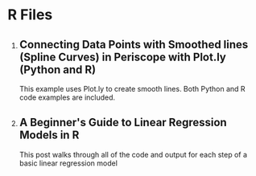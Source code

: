 # R Files

1. ## Connecting Data Points with Smoothed lines (Spline Curves) in Periscope with Plot.ly (Python and R)
    This example uses Plot.ly to create smooth lines.  Both Python and R code examples are included.

2. ## A Beginner's Guide to Linear Regression Models in R
    This post walks through all of the code and output for each step of a basic linear regression model
